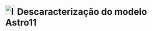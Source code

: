 # <img src="https://github.com/renanBatalha/FotografiaTVBox/blob/Main/ASTRO11/Astro11Frente.jpeg" alt="Imagem do case" width="30"/> Descaracterização do modelo Astro11
